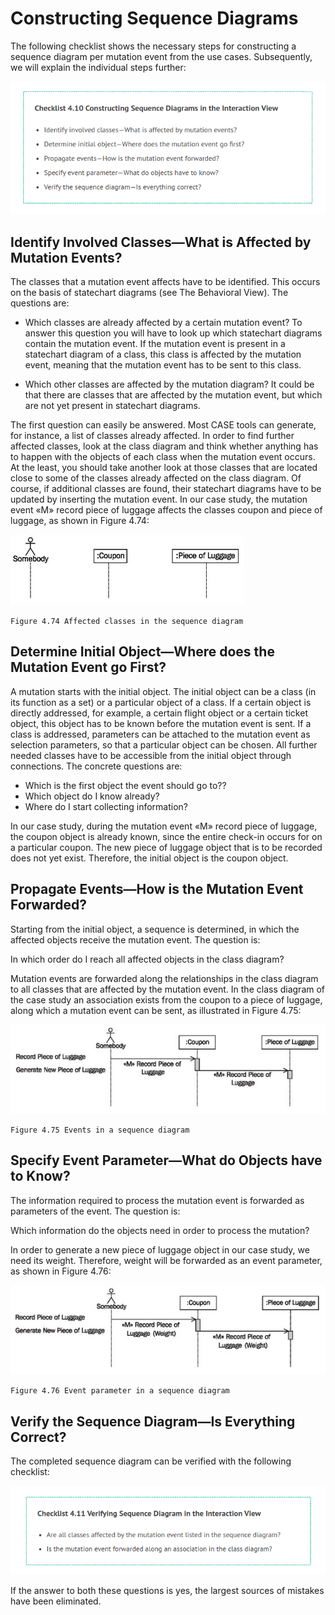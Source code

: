 # Constructing Sequence Diagrams

The following checklist shows the necessary steps for constructing a sequence diagram per mutation event from the use cases. Subsequently, we will explain the individual steps further:

![Step_1](images/Step_1.png)

## Identify Involved Classes—What is Affected by Mutation Events?

The classes that a mutation event affects have to be identified. This occurs on the basis of statechart diagrams (see The Behavioral View). The questions are:

 * Which classes are already affected by a certain mutation event? To answer this question you will have to look up which statechart diagrams contain the mutation event. If the mutation event is present in a statechart diagram of a class, this class is affected by the mutation event, meaning that the mutation event has to be sent to this class.

 * Which other classes are affected by the mutation diagram? It could be that there are classes that are affected by the mutation event, but which are not yet present in statechart diagrams.
 
The first question can easily be answered. Most CASE tools can generate, for instance, a list of classes already affected. In order to find further affected classes, look at the class diagram and think whether anything has to happen with the objects of each class when the mutation event occurs. At the least, you should take another look at those classes that are located close to some of the classes already affected on the class diagram. Of course, if additional classes are found, their statechart diagrams have to be updated by inserting the mutation event. In our case study, the mutation event «M» record piece of luggage affects the classes coupon and piece of luggage, as shown in Figure 4.74:

![Classes](images/Classes.jpg)

	Figure 4.74 Affected classes in the sequence diagram
	
## Determine Initial Object—Where does the Mutation Event go First?

A mutation starts with the initial object. The initial object can be a class (in its function as a set) or a particular object of a class. If a certain object is directly addressed, for example, a certain flight object or a certain ticket object, this object has to be known before the mutation event is sent. If a class is addressed, parameters can be attached to the mutation event as selection parameters, so that a particular object can be chosen. All further needed classes have to be accessible from the initial object through connections. The concrete questions are:

 * Which is the first object the event should go to??
 * Which object do I know already?
 * Where do I start collecting information?
 
In our case study, during the mutation event «M» record piece of luggage, the coupon object is already known, since the entire check-in occurs for on a particular coupon. The new piece of luggage object that is to be recorded does not yet exist. Therefore, the initial object is the coupon object.

## Propagate Events—How is the Mutation Event Forwarded?

Starting from the initial object, a sequence is determined, in which the affected objects receive the mutation event. The question is:

In which order do I reach all affected objects in the class diagram?

Mutation events are forwarded along the relationships in the class diagram to all classes that are affected by the mutation event. In the class diagram of the case study an association exists from the coupon to a piece of luggage, along which a mutation event can be sent, as illustrated in Figure 4.75:

![Events](images/Events.jpg)

	Figure 4.75 Events in a sequence diagram
	
## Specify Event Parameter—What do Objects have to Know?

The information required to process the mutation event is forwarded as parameters of the event. The question is:

Which information do the objects need in order to process the mutation?

In order to generate a new piece of luggage object in our case study, we need its weight. Therefore, weight will be forwarded as an event parameter, as shown in Figure 4.76:

![Parameter](images/Parameter.jpg)

	Figure 4.76 Event parameter in a sequence diagram
	
## Verify the Sequence Diagram—Is Everything Correct?

The completed sequence diagram can be verified with the following checklist:

![Step_2](images/Step_2.png)

If the answer to both these questions is yes, the largest sources of mistakes have been eliminated.
